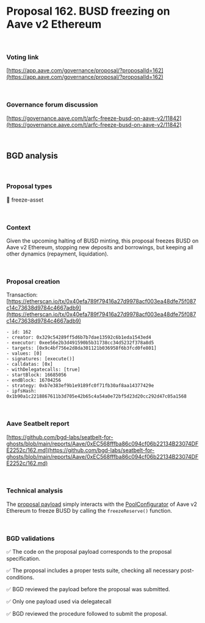 # Proposal 162. BUSD freezing on Aave v2 Ethereum

<br>

### Voting link

[https://app.aave.com/governance/proposal/?proposalId=162](https://app.aave.com/governance/proposal/?proposalId=162)

<br>

### Governance forum discussion

[https://governance.aave.com/t/arfc-freeze-busd-on-aave-v2/11842](https://governance.aave.com/t/arfc-freeze-busd-on-aave-v2/11842)

<br>

## BGD analysis

<br>

### Proposal types

:ice_cube: freeze-asset

<br>

### Context

Given the upcoming halting of BUSD minting, this proposal freezes BUSD on Aave v2 Ethereum, stopping new deposits and borrowings, but keeping all other dynamics (repayment, liquidation).

<br>

### Proposal creation

Transaction: [https://etherscan.io/tx/0x40efa789f79416a27d9978acf003ea48dfe75f087c14c73638d9784c4667adb9](https://etherscan.io/tx/0x40efa789f79416a27d9978acf003ea48dfe75f087c14c73638d9784c4667adb9)

```
- id: 162
- creator: 0x329c54289ff5d6b7b7dae13592c6b1eda1543ed4
- executor: 0xee56e2b3d491590b5b31738cc34d5232f378a8d5
- targets: [0x9c4bf756e2d8da301121b036958f6b3fcd0fe801]
- values: [0]
- signatures: [execute()]
- calldatas: [0x]
- withDelegatecalls: [true]
- startBlock: 16685056
- endBlock: 16704256
- strategy: 0xb7e383ef9b1e9189fc0f71fb30af8aa14377429e
- ipfsHash: 0x1b90a1c2218867611b3d705e42b65c4a54a0e72bf5d23d20cc292d47c05a1568
```

<br>

### Aave Seatbelt report

[https://github.com/bgd-labs/seatbelt-for-ghosts/blob/main/reports/Aave/0xEC568fffba86c094cf06b22134B23074DFE2252c/162.md](https://github.com/bgd-labs/seatbelt-for-ghosts/blob/main/reports/Aave/0xEC568fffba86c094cf06b22134B23074DFE2252c/162.md)


<br>

### Technical analysis

The [proposal payload](https://etherscan.io/address/0x9c4bf756E2d8dA301121b036958f6B3fcd0FE801#code#F4#L1) simply interacts with the [PoolConfigurator](https://etherscan.io/address/0x311Bb771e4F8952E6Da169b425E7e92d6Ac45756) of Aave v2 Ethereum to freeze BUSD by calling the `freezeReserve()` function.

<br>

### BGD validations

:white_check_mark: The code on the proposal payload corresponds to the proposal specification.

:white_check_mark: The proposal includes a proper tests suite, checking all necessary post-conditions.

:white_check_mark: BGD reviewed the payload before the proposal was submitted.

:white_check_mark: Only one payload used via delegatecall

:white_check_mark: BGD reviewed the procedure followed to submit the proposal.
